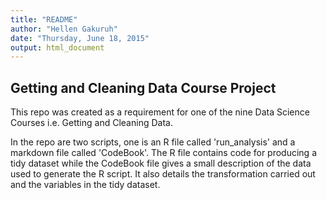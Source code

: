 ```yaml
---
title: "README"
author: "Hellen Gakuruh"
date: "Thursday, June 18, 2015"
output: html_document
---
```



Getting and Cleaning Data Course Project
-----------------------------------------

This repo was created as a requirement for one of the nine Data Science Courses i.e. Getting and Cleaning Data.

In the repo are two scripts, one is an R file called 'run_analysis' and a markdown file called 'CodeBook'. The R file contains code for producing a tidy dataset while the CodeBook file gives a small description of the data used to generate the R script. It also details the transformation carried out and the variables in the tidy dataset.

